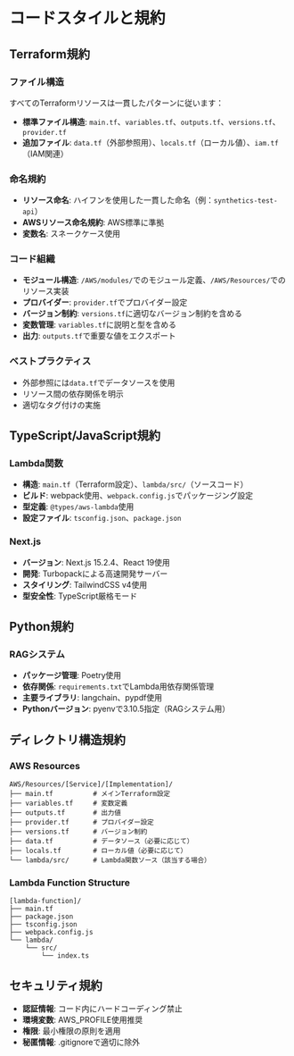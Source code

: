 # コードスタイルと規約

## Terraform規約

### ファイル構造
すべてのTerraformリソースは一貫したパターンに従います：
- **標準ファイル構造**: `main.tf`、`variables.tf`、`outputs.tf`、`versions.tf`、`provider.tf`
- **追加ファイル**: `data.tf`（外部参照用）、`locals.tf`（ローカル値）、`iam.tf`（IAM関連）

### 命名規約
- **リソース命名**: ハイフンを使用した一貫した命名（例：`synthetics-test-api`）
- **AWSリソース命名規約**: AWS標準に準拠
- **変数名**: スネークケース使用

### コード組織
- **モジュール構造**: `/AWS/modules/`でのモジュール定義、`/AWS/Resources/`でのリソース実装
- **プロバイダー**: `provider.tf`でプロバイダー設定
- **バージョン制約**: `versions.tf`に適切なバージョン制約を含める
- **変数管理**: `variables.tf`に説明と型を含める
- **出力**: `outputs.tf`で重要な値をエクスポート

### ベストプラクティス
- 外部参照には`data.tf`でデータソースを使用
- リソース間の依存関係を明示
- 適切なタグ付けの実施

## TypeScript/JavaScript規約

### Lambda関数
- **構造**: `main.tf`（Terraform設定）、`lambda/src/`（ソースコード）
- **ビルド**: webpack使用、`webpack.config.js`でパッケージング設定
- **型定義**: `@types/aws-lambda`使用
- **設定ファイル**: `tsconfig.json`、`package.json`

### Next.js
- **バージョン**: Next.js 15.2.4、React 19使用
- **開発**: Turbopackによる高速開発サーバー
- **スタイリング**: TailwindCSS v4使用
- **型安全性**: TypeScript厳格モード

## Python規約

### RAGシステム
- **パッケージ管理**: Poetry使用
- **依存関係**: `requirements.txt`でLambda用依存関係管理
- **主要ライブラリ**: langchain、pypdf使用
- **Pythonバージョン**: pyenvで3.10.5指定（RAGシステム用）

## ディレクトリ構造規約

### AWS Resources
```
AWS/Resources/[Service]/[Implementation]/
├── main.tf          # メインTerraform設定
├── variables.tf     # 変数定義
├── outputs.tf       # 出力値
├── provider.tf      # プロバイダー設定
├── versions.tf      # バージョン制約
├── data.tf          # データソース（必要に応じて）
├── locals.tf        # ローカル値（必要に応じて）
└── lambda/src/      # Lambda関数ソース（該当する場合）
```

### Lambda Function Structure  
```
[lambda-function]/
├── main.tf
├── package.json
├── tsconfig.json
├── webpack.config.js
└── lambda/
    └── src/
        └── index.ts
```

## セキュリティ規約
- **認証情報**: コード内にハードコーディング禁止
- **環境変数**: AWS_PROFILE使用推奨
- **権限**: 最小権限の原則を適用
- **秘匿情報**: .gitignoreで適切に除外